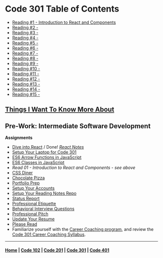 # Code 301 Table of Contents

  - [Reading #1 - Introduction to React and Components](301/301_1.md)
  - [Reading #2 - ](301/301_2.md)
  - [Reading #3 - ](301/301_3.md)
  - [Reading #4 - ](301/301_4.md)
  - [Reading #5 - ](301/301_5.md)
  - [Reading #6 - ](301/301_6.md)
  - [Reading #7 - ](301/301_7.md)
  - [Reading #8 - ](301/301_8.md)
  - [Reading #9 - ](301/301_9.md)
  - [Reading #10 - ](301/301_10.md)
  - [Reading #11 - ](301/301_11.md)
  - [Reading #12 - ](301/301_12.md)
  - [Reading #13 - ](301/301_13.md)
  - [Reading #14 - ](301/301_14.md)
  - [Reading #15 - ](301/301_15.md)

## [Things I Want To Know More About](301/things.md)

## Pre-Work: Intermediate Software Development
**Assignments**
- [Dive into React](https://codefellows.github.io/code-301-guide/curriculum/prework/react) / Done! *[React Notes](301/react.md)*
- [Setup Your Laptop for Code 301](https://codefellows.github.io/setup-guide/code-301)
- [ES6 Arrow Functions in JavaScript](https://codefellows.github.io/code-301-guide/curriculum/prework/arrow-functions)
- [ES6 Classes in JavaScript](https://codefellows.github.io/code-301-guide/curriculum/prework/classes)
- *Read 01 - Introduction to React and Components - see above*
- [CSS Diner](https://codefellows.github.io/code-301-guide/curriculum/prework/css_diner.html)
- [Chocolate Pizza](https://codefellows.github.io/code-301-guide/curriculum/prework/chocolate_pizza)
- [Portfolio Prep](https://codefellows.github.io/code-301-guide/curriculum/prework/portfolio_prep)
- [Setup Your Accounts](https://codefellows.github.io/common_curriculum/prep_work/Setup_Your_Accounts)
- [Setup Your Reading Notes Repo](https://codefellows.github.io/common_curriculum/prep_work/Setup_Readings)
- [Status Report](https://codefellows.github.io/common_curriculum/career_coaching/301/status-report)
- [Professional Etiquette](https://codefellows.github.io/common_curriculum/career_coaching/301/professional-etiquette)
- [Behavioral Interview Questions](https://codefellows.github.io/common_curriculum/career_coaching/301/behavioral-questions)
- [Professional Pitch](https://codefellows.github.io/common_curriculum/career_coaching/301/professional-pitch-draft)
- [Update Your Resume]()
- [Please Read](https://codefellows.github.io/common_curriculum/career_coaching/301/update-your-resume)
- Familiarize yourself with the [Career Coaching program](https://codefellows.github.io/common_curriculum/career_coaching), and review the [Code 301 Career Coaching Syllabus](https://codefellows.github.io/common_curriculum/career_coaching/301/301-career-coaching-syllabus).

***
#### [Home](README.md) | [Code 102](102main.md) | [Code 201](201main.md) | [Code 301](301main.md) | [Code 401](401main.md)